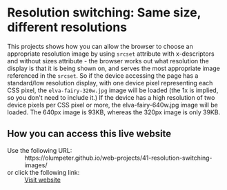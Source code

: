 # Resolution switching: Same size, different resolutions

This projects shows how you can allow the browser to choose an appropriate resolution image by using <code>srcset</code> attribute with x-descriptors and without sizes attribute - the browser works out what resolution the display is that it is being shown on, and serves the most appropriate image referenced in the <code>srcset</code>. So if the device accessing the page has a standard/low resolution display, with one device pixel representing each CSS pixel, the <code>elva-fairy-320w.jpg</code> image will be loaded (the 1x is implied, so you don't need to include it.) If the device has a high resolution of two device pixels per CSS pixel or more, the elva-fairy-640w.jpg image will be loaded. The 640px image is 93KB, whereas the 320px image is only 39KB.

## How you can access this live website

<dl>
  Use the following URL:
  <dd>
    https://olumpeter.github.io/web-projects/41-resolution-switching-images/
  </dd>
  or click the following link:
  <dd>
    <a href="https://olumpeter.github.io/web-projects/41-resolution-switching-images/">Visit website</a>
  </dd>
</dl>

